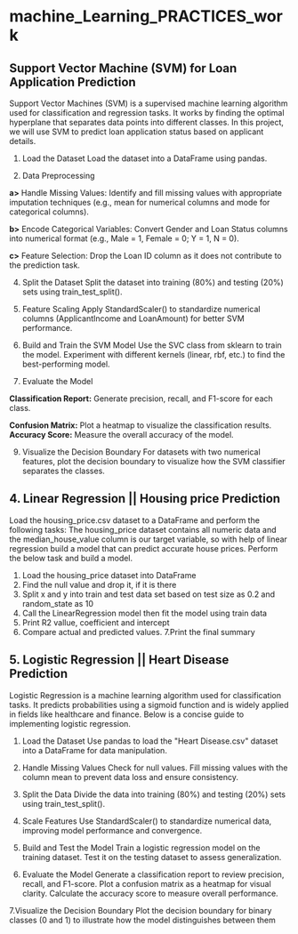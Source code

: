 # machine_Learning_PRACTICES_work

## Support Vector Machine (SVM) for Loan Application Prediction

Support Vector Machines (SVM) is a supervised machine learning algorithm used for classification and regression tasks. It works by finding the optimal hyperplane that separates data points into different classes. In this project, we will use SVM to predict loan application status based on applicant details.

1. Load the Dataset
Load the dataset into a DataFrame using pandas.

2. Data Preprocessing
   
**a>** Handle Missing Values: Identify and fill missing values with appropriate imputation techniques (e.g., mean for numerical columns and mode for categorical columns).

**b>** Encode Categorical Variables: Convert Gender and Loan Status columns into numerical format (e.g., Male = 1, Female = 0; Y = 1, N = 0).

**c>** Feature Selection: Drop the Loan ID column as it does not contribute to the prediction task.

4. Split the Dataset
Split the dataset into training (80%) and testing (20%) sets using train_test_split().

5. Feature Scaling
Apply StandardScaler() to standardize numerical columns (ApplicantIncome and LoanAmount) for better SVM performance.

6. Build and Train the SVM Model
Use the SVC class from sklearn to train the model.
Experiment with different kernels (linear, rbf, etc.) to find the best-performing model.

7. Evaluate the Model
   
**Classification Report:** Generate precision, recall, and F1-score for each class.

**Confusion Matrix:** Plot a heatmap to visualize the classification results.
**Accuracy Score:** Measure the overall accuracy of the model.

9. Visualize the Decision Boundary
For datasets with two numerical features, plot the decision boundary to visualize how the SVM classifier separates the classes.



## 4. Linear Regression || Housing price Prediction

Load the housing_price.csv dataset to a DataFrame and perform the following tasks:
The housing_price dataset contains all numeric data and the median_house_value column is our target variable, so with help of linear regression build a model that can predict accurate house prices.
Perform the below task and build a model.

1. Load the housing_price dataset into DataFrame
2. Find the null value and drop it, if it is there
3. Split x and y into train and test data set based on test size as 0.2 and random_state as 10
4. Call the LinearRegression model then fit the model using train data
5. Print R2 vallue, coefficient and intercept
6. Compare actual and predicted values.
7.Print the final summary


## 5. Logistic Regression || Heart Disease Prediction 

Logistic Regression is a machine learning algorithm used for classification tasks. It predicts probabilities using a sigmoid function and is widely applied in fields like healthcare and finance. Below is a concise guide to implementing logistic regression.

1. Load the Dataset
Use pandas to load the "Heart Disease.csv" dataset into a DataFrame for data manipulation.

2. Handle Missing Values
Check for null values.
Fill missing values with the column mean to prevent data loss and ensure consistency.

4. Split the Data
Divide the data into training (80%) and testing (20%) sets using train_test_split().

5. Scale Features
Use StandardScaler() to standardize numerical data, improving model performance and convergence.

5. Build and Test the Model
Train a logistic regression model on the training dataset.
Test it on the testing dataset to assess generalization.

6. Evaluate the Model
Generate a classification report to review precision, recall, and F1-score.
Plot a confusion matrix as a heatmap for visual clarity.
Calculate the accuracy score to measure overall performance.

7.Visualize the Decision Boundary
Plot the decision boundary for binary classes (0 and 1) to illustrate how the model distinguishes between them


